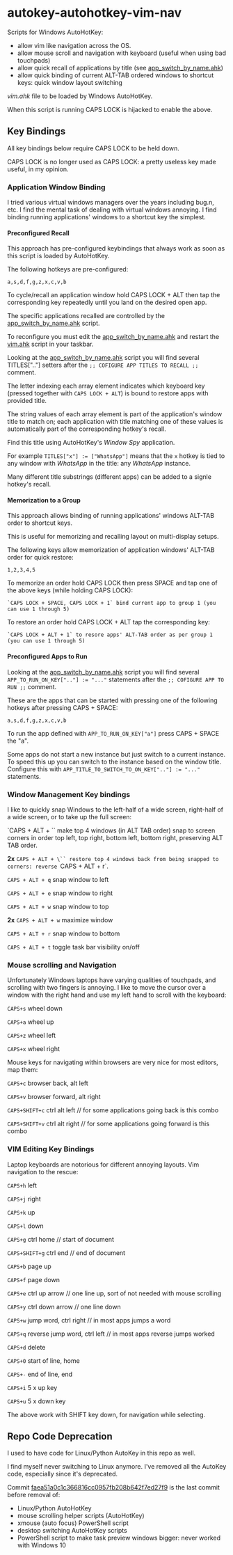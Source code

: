 # autokey-autohotkey-vim-nav

Scripts for Windows AutoHotKey:

* allow vim like navigation across the OS.
* allow mouse scroll and navigation with keyboard (useful when using bad touchpads)
* allow quick recall of applications by title (see [app_switch_by_name.ahk](app_switch_by_name.ahk))
* allow quick binding of current ALT-TAB ordered windows to shortcut keys: quick window layout switching

*vim.ahk* file to be loaded by Windows AutoHotKey.

When this script is running CAPS LOCK is hijacked to enable the above.

## Key Bindings

All key bindings below require CAPS LOCK to be held down.

CAPS LOCK is no longer used as CAPS LOCK: a pretty useless key made useful, in my opinion.

### Application Window Binding

I tried various virtual windows managers over the years including bug.n, etc.  I find the mental task of dealing with virtual windows annoying.  I find binding running applications' windows to a shortcut key the simplest.

#### Preconfigured Recall

This approach has pre-configured keybindings that always work as soon as this script is loaded by AutoHotKey.

The following hotkeys are pre-configured:

`a,s,d,f,g,z,x,c,v,b`

To cycle/recall an application window hold CAPS LOCK + ALT then tap the corresponding key repeatedly until you land on the desired open app.

The specific applications recalled are controlled by the [app_switch_by_name.ahk](app_switch_by_name.ahk) script.

To reconfigure you must edit the [app_switch_by_name.ahk](app_switch_by_name.ahk) and restart the [vim.ahk](vim.ahk) script in your taskbar.

Looking at the [app_switch_by_name.ahk](app_switch_by_name.ahk) script you will find several TITLES[".."] setters after the `;; COFIGURE APP TITLES TO RECALL ;;` comment.

The letter indexing each array element indicates which keyboard key (pressed together with `CAPS LOCK + ALT`) is bound to restore apps with provided title.

The string values of each array element is part of the application's window title to match on; each application with title matching one of these values is automatically part of the corresponding hotkey's recall.

Find this title using AutoHotKey's *Window Spy* application.

For example `TITLES["x"] := ["WhatsApp"]` means that the `x` hotkey is tied to any window with *WhatsApp* in the title: any *WhatsApp* instance.

Many different title substrings (different apps) can be added to a signle hotkey's recall.

#### Memorization to a Group

This approach allows binding of running applications' windows ALT-TAB order to shortcut keys.

This is useful for memorizing and recalling layout on multi-display setups.

The following keys allow memorization of application windows' ALT-TAB order for quick restore:

`1,2,3,4,5`

To memorize an order hold CAPS LOCK then press SPACE and tap one of the above keys (while holding CAPS LOCK):

	`CAPS LOCK + SPACE, CAPS LOCK + 1` bind current app to group 1 (you can use 1 through 5)

To restore an order hold CAPS LOCK + ALT tap the corresponding key:

	`CAPS LOCK + ALT + 1` to resore apps' ALT-TAB order as per group 1 (you can use 1 through 5)
	
#### Preconfigured Apps to Run

Looking at the [app_switch_by_name.ahk](app_switch_by_name.ahk) script you will find several `APP_TO_RUN_ON_KEY[".."] := "..."` statements after the `;; COFIGURE APP TO RUN ;;` comment.

These are the apps that can be started with pressing one of the following hotkeys after pressing CAPS + SPACE:

`a,s,d,f,g,z,x,c,v,b`

To run the app defined with `APP_TO_RUN_ON_KEY["a"]` press CAPS + SPACE the "a".

Some apps do not start a new instance but just switch to a current instance.  To speed this up you can switch to the instance based on the window title.  Configure this with `APP_TITLE_TO_SWITCH_TO_ON_KEY[".."] := "..."` statements.

### Window Management Key bindings

I like to quickly snap Windows to the left-half of a wide screen, right-half of a wide screen, or to take up the full screen:

`CAPS + ALT + \`` make top 4 windows (in ALT TAB order) snap to screen corners in order top left, top right, bottom left, bottom right, preserving ALT TAB order.

**2x** `CAPS + ALT + \`` restore top 4 windows back from being snapped to corners: reverse `CAPS + ALT + r`.

`CAPS + ALT + q` snap window to left

`CAPS + ALT + e` snap window to right

`CAPS + ALT + w` snap window to top

**2x** `CAPS + ALT + w` maximize window

`CAPS + ALT + r` snap window to bottom

`CAPS + ALT + t` toggle task bar visibility on/off

### Mouse scrolling and Navigation

Unfortunately Windows laptops have varying qualities of touchpads, and scrolling with two fingers is annoying.  I like to move the cursor over a window with the right hand and use my left hand to scroll with the keyboard:

`CAPS+s` wheel down

`CAPS+a` wheel up

`CAPS+z` wheel left

`CAPS+x` wheel right

Mouse keys for navigating within browsers are very nice for most editors, map them:

`CAPS+c` browser back, alt left

`CAPS+v` browser forward, alt right

`CAPS+SHIFT+c` ctrl alt left // for some applications going back is this combo

`CAPS+SHIFT+v` ctrl alt right  // for some applications going forward is this combo

### VIM Editing Key Bindings

Laptop keyboards are notorious for different annoying layouts.  Vim navigation to the rescue:

`CAPS+h` left

`CAPS+j` right

`CAPS+k` up

`CAPS+l` down

`CAPS+g` ctrl home // start of document

`CAPS+SHIFT+g` ctrl end // end of document

`CAPS+b` page up

`CAPS+f` page down

`CAPS+e` ctrl up arrow // one line up, sort of not needed with mouse scrolling

`CAPS+y` ctrl down arrow // one line down

`CAPS+w` jump word, ctrl right // in most apps jumps a word

`CAPS+q` reverse jump word, ctrl left // in most apps reverse jumps worked

`CAPS+d` delete

`CAPS+0` start of line, home

`CAPS+-` end of line, end

`CAPS+i` 5 x up key

`CAPS+u` 5 x down key

The above work with SHIFT key down, for navigation while selecting.

## Repo Code Deprecation

I used to have code for Linux/Python AutoKey in this repo as well.

I find myself never switching to Linux anymore.  I've removed all the AutoKey code, especially since it's deprecated.

Commit [faea51a0c1c366816cc0957fb208b642f7ed27f9](https://github.com/JakubNer/autokey-autohotkey-vim-nav/commit/faea51a0c1c366816cc0957fb208b642f7ed27f9) is the last commit before removal of:

* Linux/Python AutoHotKey
* mouse scrolling helper scripts (AutoHotKey)
* xmouse (auto focus) PowerShell script
* desktop switching AutoHotKey scripts
* PowerShell script to make task preview windows bigger: never worked with Windows 10
